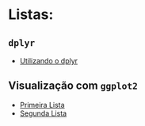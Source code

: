 
Listas:
=======

`dplyr`
-------

-   [Utilizando o dplyr](https://jagodat.github.io/MPRJ-Exercicios/content/ex_dplyr.html)

Visualização com `ggplot2`
--------------------------

-   [Primeira Lista](https://jagodat.github.io/MPRJ-Exercicios/content/visualizacao.html)
-   [Segunda Lista](https://jagodat.github.io/MPRJ-Exercicios/content/visualizacao2.html)
